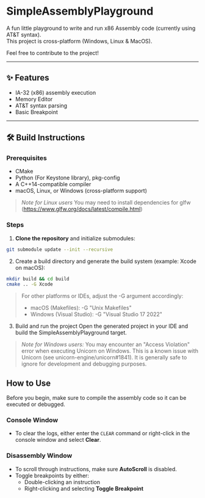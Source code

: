 # SimpleAssemblyPlayground

A fun little playground to write and run x86 Assembly code (currently using AT&T syntax).  
This project is cross-platform (Windows, Linux & MacOS).

Feel free to contribute to the project!

---

## ✨ Features

- IA-32 (x86) assembly execution
- Memory Editor
- AT&T syntax parsing
- Basic Breakpoint

---

## 🛠️ Build Instructions

### Prerequisites

- CMake
- Python (For Keystone library), pkg-config
- A C++14-compatible compiler
- macOS, Linux, or Windows (cross-platform support)

> *Note for Linux users*
> You may need to install dependencies for glfw (https://www.glfw.org/docs/latest/compile.html)

### Steps

1. **Clone the repository** and initialize submodules:
```bash
git submodule update --init --recursive
```

2. Create a build directory and generate the build system (example: Xcode on macOS):
```bash
mkdir build && cd build
cmake .. -G Xcode
```
> For other platforms or IDEs, adjust the -G argument accordingly:
> - macOS (Makefiles): -G "Unix Makefiles"
> - Windows (Visual Studio): -G "Visual Studio 17 2022"

3. Build and run the project
   Open the generated project in your IDE and build the SimpleAssemblyPlayground target.

> *Note for Windows users:*
> You may encounter an "Access Violation" error when executing Unicorn on Windows.
> This is a known issue with Unicorn (see unicorn-engine/unicorn#1841).
> It is generally safe to ignore for development and debugging purposes.

## How to Use

Before you begin, make sure to compile the assembly code so it can be executed or debugged.

### Console Window
- To clear the logs, either enter the `CLEAR` command or right-click in the console window and select **Clear**.

### Disassembly Window
- To scroll through instructions, make sure **AutoScroll** is disabled.
- Toggle breakpoints by either:
  - Double-clicking an instruction
  - Right-clicking and selecting **Toggle Breakpoint**

